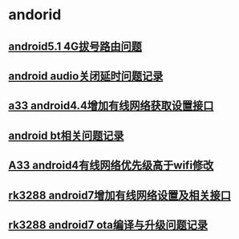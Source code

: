 # andorid

## [android5.1 4G拔号路由问题](https://github.com/hcly/docs/blob/master/android/android5.1%204G%E6%8B%94%E5%8F%B7%E8%B7%AF%E7%94%B1%E9%97%AE%E9%A2%98.md)

## [android audio关闭延时问题记录](https://github.com/hcly/docs/blob/master/android/android%20audio.md)

## [a33 android4.4增加有线网络获取设置接口](https://github.com/hcly/docs/blob/master/android/A33%20android4.4%20ethernet.md)

## [android bt相关问题记录](https://github.com/hcly/docs/blob/master/android/android%20bt.md)

## [A33 android4有线网络优先级高于wifi修改](https://github.com/hcly/docs/blob/master/android/A33%20android4%E6%9C%89%E7%BA%BF%E7%BD%91%E7%BB%9C%E4%BC%98%E5%85%88%E7%BA%A7%E4%BF%AE%E6%94%B9.md)

## [rk3288 android7增加有线网络设置及相关接口](https://github.com/hcly/docs/blob/master/android/rk3288%20android7%E5%A2%9E%E5%8A%A0%E6%9C%89%E7%BA%BF%E7%BD%91%E7%BB%9C%E8%AE%BE%E7%BD%AE%E6%8E%A5%E5%8F%A3.md)

## [rk3288 android7 ota编译与升级问题记录](https://github.com/hcly/docs/blob/master/android/rk3288%20ota%E7%BC%96%E8%AF%91%E4%B8%8E%E5%8D%87%E7%BA%A7%E9%97%AE%E9%A2%98.md)
